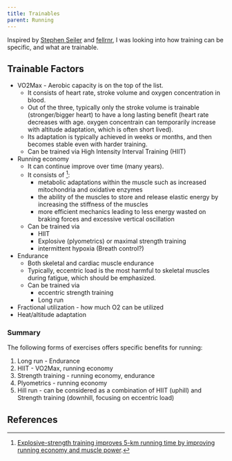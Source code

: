 ```yaml
---
title: Trainables
parent: Running
---
```



Inspired by [Stephen Seiler](https://www.youtube.com/watch?v=otNngp1u-Ls&t=1878s) and [fellrnr](https://fellrnr.com/wiki/How_To_Train), I was looking into how training can be specific, and what are trainable.

## Trainable Factors

* VO2Max - Aerobic capacity is on the top of the list.
  * It consists of heart rate, stroke volume and oxygen concentration in blood.
  * Out of the three,  typically only the stroke volume is trainable (stronger/bigger heart) to have a long lasting benefit (heart rate decreases with age. oxygen concentrain can temporarily increase with altitude adaptation, which is often short lived).
  * Its adaptation is typically achieved in weeks or months, and then becomes stable even with harder training.
  * Can be trained via High Intensity Interval Training (HIIT)
* Running economy
  * It can continue improve over time (many years).
  * It consists of [^1]:
    * metabolic adaptations within the muscle such as increased mitochondria and oxidative enzymes
    * the ability of the muscles to store and release elastic energy by increasing the stiffness of the muscles
    * more efficient mechanics leading to less energy wasted on braking forces and excessive vertical oscillation
  * Can be trained via
    * HIIT
    * Explosive (plyometrics) or maximal strength training  
    * intermittent hypoxia (Breath control?)
* Endurance
  * Both skeletal and cardiac muscle endurance
  * Typically, eccentric load is the most harmful to skeletal muscles during fatigue, which should be emphasized.
  * Can be trained via
    * eccentric strength training
    * Long run
* Fractional utilization - how much O2 can be utilized  
* Heat/altitude adaptation

### Summary

The following forms of exercises offers specific benefits for running:

1. Long run - Endurance
1. HIIT - VO2Max, running economy
1. Strength training - running economy, endurance
1. Plyometrics - running economy
1. Hill run - can be considered as a combination of HIIT (uphill) and Strength training (downhill, focusing on eccentric load)

## References

[^1]: [Explosive-strength training improves 5-km running time by improving running economy and muscle power](https://journals.physiology.org/doi/full/10.1152/jappl.1999.86.5.1527?checkFormatAccess=true).
